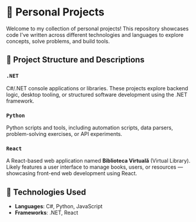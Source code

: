 # 📁 Personal Projects 

Welcome to my collection of personal projects! This repository showcases code I've written across different technologies and languages to explore concepts, solve problems, and build tools.

## 📂 Project Structure and Descriptions

### `.NET`
C#/.NET console applications or libraries. These projects explore backend logic, desktop tooling, or structured software development using the .NET framework.

### `Python`
Python scripts and tools, including automation scripts, data parsers, problem-solving exercises, or API experiments.

### `React`
A React-based web application named **Biblioteca Virtuală** (Virtual Library). Likely features a user interface to manage books, users, or resources — showcasing front-end web development using React.

## 🔧 Technologies Used

- **Languages**: C#, Python, JavaScript
- **Frameworks**: .NET, React
